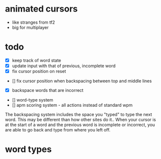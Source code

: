 # animated cursors
  - like stranges from tf2
  - big for multiplayer



# todo
- [x] keep track of word state
- [x] update input with that of previous, incomplete word
- [x] fix cursor position on reset
- [] fix cursor position when backspacing between top and middle lines
- [x] backspace words that are incorrect
- [] word-type system
- [] apm scoring system - all actions instead of standard wpm


The backspacing system includes the space you "typed" to type the next word. This may be different than how other sites do it.. When your cursor is at the start of a word and the previous word is incomplete or incorrect, you are able to go back and type from where you left off.


# word types
